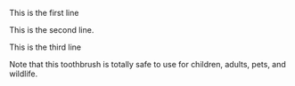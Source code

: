 
This is the first line

This is the second line.

This is the third line

Note that this toothbrush is totally safe to
use for children, adults, pets, and wildlife.

